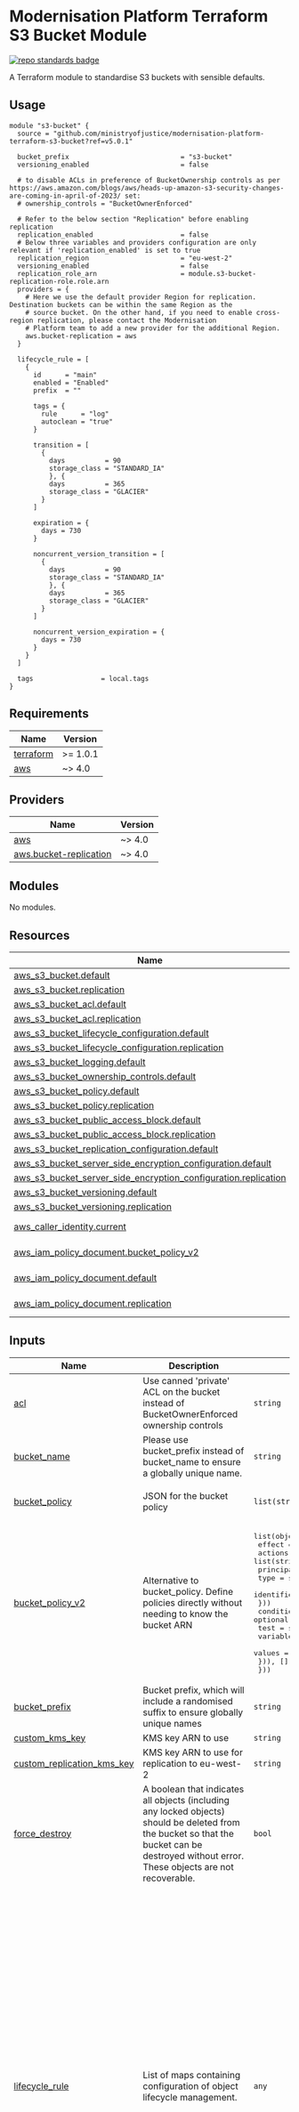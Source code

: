 # Modernisation Platform Terraform S3 Bucket Module

[![repo standards badge](https://img.shields.io/badge/dynamic/json?color=blue&style=for-the-badge&logo=github&label=MoJ%20Compliant&query=%24.result&url=https%3A%2F%2Foperations-engineering-reports.cloud-platform.service.justice.gov.uk%2Fapi%2Fv1%2Fcompliant_public_repositories%2Fmodernisation-platform-terraform-s3-bucket
)](https://operations-engineering-reports.cloud-platform.service.justice.gov.uk/public-github-repositories.html#modernisation-platform-terraform-s3-bucket
 "Link to report")

A Terraform module to standardise S3 buckets with sensible defaults.

## Usage

```
module "s3-bucket" {
  source = "github.com/ministryofjustice/modernisation-platform-terraform-s3-bucket?ref=v5.0.1"

  bucket_prefix                            = "s3-bucket"
  versioning_enabled                       = false

  # to disable ACLs in preference of BucketOwnership controls as per https://aws.amazon.com/blogs/aws/heads-up-amazon-s3-security-changes-are-coming-in-april-of-2023/ set:
  # ownership_controls = "BucketOwnerEnforced"

  # Refer to the below section "Replication" before enabling replication
  replication_enabled                      = false
  # Below three variables and providers configuration are only relevant if 'replication_enabled' is set to true
  replication_region                       = "eu-west-2"
  versioning_enabled                       = false
  replication_role_arn                     = module.s3-bucket-replication-role.role.arn
  providers = {
    # Here we use the default provider Region for replication. Destination buckets can be within the same Region as the
    # source bucket. On the other hand, if you need to enable cross-region replication, please contact the Modernisation
    # Platform team to add a new provider for the additional Region.
    aws.bucket-replication = aws
  }

  lifecycle_rule = [
    {
      id      = "main"
      enabled = "Enabled"
      prefix  = ""

      tags = {
        rule      = "log"
        autoclean = "true"
      }

      transition = [
        {
          days          = 90
          storage_class = "STANDARD_IA"
          }, {
          days          = 365
          storage_class = "GLACIER"
        }
      ]

      expiration = {
        days = 730
      }

      noncurrent_version_transition = [
        {
          days          = 90
          storage_class = "STANDARD_IA"
          }, {
          days          = 365
          storage_class = "GLACIER"
        }
      ]

      noncurrent_version_expiration = {
        days = 730
      }
    }
  ]

  tags                 = local.tags
}
```

<!-- BEGIN_TF_DOCS -->
## Requirements

| Name                                                                      | Version  |
| ------------------------------------------------------------------------- | -------- |
| <a name="requirement_terraform"></a> [terraform](#requirement\_terraform) | >= 1.0.1 |
| <a name="requirement_aws"></a> [aws](#requirement\_aws)                   | ~> 4.0   |

## Providers

| Name                                                                                                       | Version |
| ---------------------------------------------------------------------------------------------------------- | ------- |
| <a name="provider_aws"></a> [aws](#provider\_aws)                                                          | ~> 4.0  |
| <a name="provider_aws.bucket-replication"></a> [aws.bucket-replication](#provider\_aws.bucket-replication) | ~> 4.0  |

## Modules

No modules.

## Resources

| Name                                                                                                                                                                                         | Type        |
| -------------------------------------------------------------------------------------------------------------------------------------------------------------------------------------------- | ----------- |
| [aws_s3_bucket.default](https://registry.terraform.io/providers/hashicorp/aws/latest/docs/resources/s3_bucket)                                                                               | resource    |
| [aws_s3_bucket.replication](https://registry.terraform.io/providers/hashicorp/aws/latest/docs/resources/s3_bucket)                                                                           | resource    |
| [aws_s3_bucket_acl.default](https://registry.terraform.io/providers/hashicorp/aws/latest/docs/resources/s3_bucket_acl)                                                                       | resource    |
| [aws_s3_bucket_acl.replication](https://registry.terraform.io/providers/hashicorp/aws/latest/docs/resources/s3_bucket_acl)                                                                   | resource    |
| [aws_s3_bucket_lifecycle_configuration.default](https://registry.terraform.io/providers/hashicorp/aws/latest/docs/resources/s3_bucket_lifecycle_configuration)                               | resource    |
| [aws_s3_bucket_lifecycle_configuration.replication](https://registry.terraform.io/providers/hashicorp/aws/latest/docs/resources/s3_bucket_lifecycle_configuration)                           | resource    |
| [aws_s3_bucket_logging.default](https://registry.terraform.io/providers/hashicorp/aws/latest/docs/resources/s3_bucket_logging)                                                               | resource    |
| [aws_s3_bucket_ownership_controls.default](https://registry.terraform.io/providers/hashicorp/aws/latest/docs/resources/s3_bucket_ownership_controls)                                         | resource    |
| [aws_s3_bucket_policy.default](https://registry.terraform.io/providers/hashicorp/aws/latest/docs/resources/s3_bucket_policy)                                                                 | resource    |
| [aws_s3_bucket_policy.replication](https://registry.terraform.io/providers/hashicorp/aws/latest/docs/resources/s3_bucket_policy)                                                             | resource    |
| [aws_s3_bucket_public_access_block.default](https://registry.terraform.io/providers/hashicorp/aws/latest/docs/resources/s3_bucket_public_access_block)                                       | resource    |
| [aws_s3_bucket_public_access_block.replication](https://registry.terraform.io/providers/hashicorp/aws/latest/docs/resources/s3_bucket_public_access_block)                                   | resource    |
| [aws_s3_bucket_replication_configuration.default](https://registry.terraform.io/providers/hashicorp/aws/latest/docs/resources/s3_bucket_replication_configuration)                           | resource    |
| [aws_s3_bucket_server_side_encryption_configuration.default](https://registry.terraform.io/providers/hashicorp/aws/latest/docs/resources/s3_bucket_server_side_encryption_configuration)     | resource    |
| [aws_s3_bucket_server_side_encryption_configuration.replication](https://registry.terraform.io/providers/hashicorp/aws/latest/docs/resources/s3_bucket_server_side_encryption_configuration) | resource    |
| [aws_s3_bucket_versioning.default](https://registry.terraform.io/providers/hashicorp/aws/latest/docs/resources/s3_bucket_versioning)                                                         | resource    |
| [aws_s3_bucket_versioning.replication](https://registry.terraform.io/providers/hashicorp/aws/latest/docs/resources/s3_bucket_versioning)                                                     | resource    |
| [aws_caller_identity.current](https://registry.terraform.io/providers/hashicorp/aws/latest/docs/data-sources/caller_identity)                                                                | data source |
| [aws_iam_policy_document.bucket_policy_v2](https://registry.terraform.io/providers/hashicorp/aws/latest/docs/data-sources/iam_policy_document)                                               | data source |
| [aws_iam_policy_document.default](https://registry.terraform.io/providers/hashicorp/aws/latest/docs/data-sources/iam_policy_document)                                                        | data source |
| [aws_iam_policy_document.replication](https://registry.terraform.io/providers/hashicorp/aws/latest/docs/data-sources/iam_policy_document)                                                    | data source |

## Inputs

| Name                                                                                                                   | Description                                                                                                                                                                                                                                                      | Type                                                                                                                                                                                                                                                                                                                                                         | Default                                                                                                                                                                                                                                                                                                                                                                                                                                                                                                                                                                                                                                                                                                                                                           | Required |
| ---------------------------------------------------------------------------------------------------------------------- | ---------------------------------------------------------------------------------------------------------------------------------------------------------------------------------------------------------------------------------------------------------------- | ------------------------------------------------------------------------------------------------------------------------------------------------------------------------------------------------------------------------------------------------------------------------------------------------------------------------------------------------------------ | ----------------------------------------------------------------------------------------------------------------------------------------------------------------------------------------------------------------------------------------------------------------------------------------------------------------------------------------------------------------------------------------------------------------------------------------------------------------------------------------------------------------------------------------------------------------------------------------------------------------------------------------------------------------------------------------------------------------------------------------------------------------- | :------: |
| <a name="input_acl"></a> [acl](#input\_acl)                                                                            | Use canned 'private' ACL on the bucket instead of BucketOwnerEnforced ownership controls                                                                                                                                                                         | `string`                                                                                                                                                                                                                                                                                                                                                     | `"private"`                                                                                                                                                                                                                                                                                                                                                                                                                                                                                                                                                                                                                                                                                                                                                       |    no    |
| <a name="input_bucket_name"></a> [bucket\_name](#input\_bucket\_name)                                                  | Please use bucket\_prefix instead of bucket\_name to ensure a globally unique name.                                                                                                                                                                              | `string`                                                                                                                                                                                                                                                                                                                                                     | `null`                                                                                                                                                                                                                                                                                                                                                                                                                                                                                                                                                                                                                                                                                                                                                            |    no    |
| <a name="input_bucket_policy"></a> [bucket\_policy](#input\_bucket\_policy)                                            | JSON for the bucket policy                                                                                                                                                                                                                                       | `list(string)`                                                                                                                                                                                                                                                                                                                                               | <pre>[<br>  "{}"<br>]</pre>                                                                                                                                                                                                                                                                                                                                                                                                                                                                                                                                                                                                                                                                                                                                       |    no    |
| <a name="input_bucket_policy_v2"></a> [bucket\_policy\_v2](#input\_bucket\_policy\_v2)                                 | Alternative to bucket\_policy.  Define policies directly without needing to know the bucket ARN                                                                                                                                                                  | <pre>list(object({<br>    effect  = string<br>    actions = list(string)<br>    principals = optional(object({<br>      type        = string<br>      identifiers = list(string)<br>    }))<br>    conditions = optional(list(object({<br>      test     = string<br>      variable = string<br>      values   = list(string)<br>    })), [])<br>  }))</pre> | `[]`                                                                                                                                                                                                                                                                                                                                                                                                                                                                                                                                                                                                                                                                                                                                                              |    no    |
| <a name="input_bucket_prefix"></a> [bucket\_prefix](#input\_bucket\_prefix)                                            | Bucket prefix, which will include a randomised suffix to ensure globally unique names                                                                                                                                                                            | `string`                                                                                                                                                                                                                                                                                                                                                     | `null`                                                                                                                                                                                                                                                                                                                                                                                                                                                                                                                                                                                                                                                                                                                                                            |    no    |
| <a name="input_custom_kms_key"></a> [custom\_kms\_key](#input\_custom\_kms\_key)                                       | KMS key ARN to use                                                                                                                                                                                                                                               | `string`                                                                                                                                                                                                                                                                                                                                                     | `""`                                                                                                                                                                                                                                                                                                                                                                                                                                                                                                                                                                                                                                                                                                                                                              |    no    |
| <a name="input_custom_replication_kms_key"></a> [custom\_replication\_kms\_key](#input\_custom\_replication\_kms\_key) | KMS key ARN to use for replication to eu-west-2                                                                                                                                                                                                                  | `string`                                                                                                                                                                                                                                                                                                                                                     | `""`                                                                                                                                                                                                                                                                                                                                                                                                                                                                                                                                                                                                                                                                                                                                                              |    no    |
| <a name="input_force_destroy"></a> [force\_destroy](#input\_force\_destroy)                                            | A boolean that indicates all objects (including any locked objects) should be deleted from the bucket so that the bucket can be destroyed without error. These objects are not recoverable.                                                                      | `bool`                                                                                                                                                                                                                                                                                                                                                       | `false`                                                                                                                                                                                                                                                                                                                                                                                                                                                                                                                                                                                                                                                                                                                                                           |    no    |
| <a name="input_lifecycle_rule"></a> [lifecycle\_rule](#input\_lifecycle\_rule)                                         | List of maps containing configuration of object lifecycle management.                                                                                                                                                                                            | `any`                                                                                                                                                                                                                                                                                                                                                        | <pre>[<br>  {<br>    "enabled": "Enabled",<br>    "expiration": {<br>      "days": 730<br>    },<br>    "id": "main",<br>    "noncurrent_version_expiration": {<br>      "days": 730<br>    },<br>    "noncurrent_version_transition": [<br>      {<br>        "days": 90,<br>        "storage_class": "STANDARD_IA"<br>      },<br>      {<br>        "days": 365,<br>        "storage_class": "GLACIER"<br>      }<br>    ],<br>    "prefix": "",<br>    "tags": {<br>      "autoclean": "true",<br>      "rule": "log"<br>    },<br>    "transition": [<br>      {<br>        "days": 90,<br>        "storage_class": "STANDARD_IA"<br>      },<br>      {<br>        "days": 365,<br>        "storage_class": "GLACIER"<br>      }<br>    ]<br>  }<br>]</pre> |    no    |
| <a name="input_log_bucket"></a> [log\_bucket](#input\_log\_bucket)                                                     | Bucket for server access logging, if applicable                                                                                                                                                                                                                  | `string`                                                                                                                                                                                                                                                                                                                                                     | `""`                                                                                                                                                                                                                                                                                                                                                                                                                                                                                                                                                                                                                                                                                                                                                              |    no    |
| <a name="input_log_prefix"></a> [log\_prefix](#input\_log\_prefix)                                                     | Prefix to use for server access logging, if applicable                                                                                                                                                                                                           | `string`                                                                                                                                                                                                                                                                                                                                                     | `""`                                                                                                                                                                                                                                                                                                                                                                                                                                                                                                                                                                                                                                                                                                                                                              |    no    |
| <a name="input_ownership_controls"></a> [ownership\_controls](#input\_ownership\_controls)                             | Bucket Ownership Controls. For use WITH acl above.  Use 'BucketOwnerPreferred' to allow bucket ownership to be transferred to the account creating the bucket, or 'ObjectWriter' to allow bucket ownership to be transferred to the account creating the object. | `string`                                                                                                                                                                                                                                                                                                                                                     | `"ObjectWriter"`                                                                                                                                                                                                                                                                                                                                                                                                                                                                                                                                                                                                                                                                                                                                                  |    no    |
| <a name="input_replication_enabled"></a> [replication\_enabled](#input\_replication\_enabled)                          | Activate S3 bucket replication                                                                                                                                                                                                                                   | `bool`                                                                                                                                                                                                                                                                                                                                                       | `false`                                                                                                                                                                                                                                                                                                                                                                                                                                                                                                                                                                                                                                                                                                                                                           |    no    |
| <a name="input_replication_region"></a> [replication\_region](#input\_replication\_region)                             | Region to create S3 replication bucket                                                                                                                                                                                                                           | `string`                                                                                                                                                                                                                                                                                                                                                     | `"eu-west-2"`                                                                                                                                                                                                                                                                                                                                                                                                                                                                                                                                                                                                                                                                                                                                                     |    no    |
| <a name="input_replication_role_arn"></a> [replication\_role\_arn](#input\_replication\_role\_arn)                     | Role ARN to access S3 and replicate objects                                                                                                                                                                                                                      | `string`                                                                                                                                                                                                                                                                                                                                                     | `""`                                                                                                                                                                                                                                                                                                                                                                                                                                                                                                                                                                                                                                                                                                                                                              |    no    |
| <a name="input_sse_algorithm"></a> [sse\_algorithm](#input\_sse\_algorithm)                                            | The server-side encryption algorithm to use                                                                                                                                                                                                                      | `string`                                                                                                                                                                                                                                                                                                                                                     | `"aws:kms"`                                                                                                                                                                                                                                                                                                                                                                                                                                                                                                                                                                                                                                                                                                                                                       |    no    |
| <a name="input_tags"></a> [tags](#input\_tags)                                                                         | Tags to apply to resources, where applicable                                                                                                                                                                                                                     | `map(any)`                                                                                                                                                                                                                                                                                                                                                   | n/a                                                                                                                                                                                                                                                                                                                                                                                                                                                                                                                                                                                                                                                                                                                                                               |   yes    |
| <a name="input_versioning_enabled"></a> [versioning\_enabled](#input\_versioning\_enabled)                             | Activate S3 bucket versioning                                                                                                                                                                                                                                    | `bool`                                                                                                                                                                                                                                                                                                                                                       | `true`                                                                                                                                                                                                                                                                                                                                                                                                                                                                                                                                                                                                                                                                                                                                                            |    no    |

## Outputs

| Name                                                                                                                              | Description                                         |
| --------------------------------------------------------------------------------------------------------------------------------- | --------------------------------------------------- |
| <a name="output_bucket"></a> [bucket](#output\_bucket)                                                                            | Direct aws\_s3\_bucket resource with all attributes |
| <a name="output_bucket_server_side_encryption"></a> [bucket\_server\_side\_encryption](#output\_bucket\_server\_side\_encryption) | Bucket server-side encryption configuration         |
<!-- END_TF_DOCS -->

## Upgrading from versions below 6.0.0

Version 6.0.0 of this module uses the Hashicorp AWS Provider 4.0 as a minimum.
AWS Provider 4.0 introduces some significant changes to the `s3_bucket` resources as documented [here](https://registry.terraform.io/providers/hashicorp/aws/latest/docs/guides/version-4-upgrade).

We have worked to make the change as seamless to your code as possible, but you should expect to update your value for
`Status` from a boolean value of `true | false` to a string value of `Enabled | Disabled`.

## Bucket policies

Regardless of whether a custom bucket policy is set as part of this module, we will always include policy `statement` to require the use of SecureTransport (SSL) for every action on and every resource within the bucket.

## Replication

If replication is enabled then:

- 'custom_replication_kms_key' variable is required, this key must allow access for S3
- 'versioning_enabled' variable must be set to enabled
- 'replication_role_arn' variable must be set to relevant arn for iam role

There are two ways to create the IAM role for replication:

- use the [modernisation-platform-terraform-s3-bucket-replication-role](https://github.com/ministryofjustice/modernisation-platform-terraform-s3-bucket-replication-role) to configure a role based on bucket ARNs
- create one yourself, by following the [Setting up permissions for replication](https://docs.aws.amazon.com/AmazonS3/latest/dev/setting-repl-config-perm-overview.html) guide on AWS

## Outputs

See the [aws_s3_bucket](https://registry.terraform.io/providers/hashicorp/aws/latest/docs/resources/s3_bucket#attributes-reference) attributes reference. This module outputs the resource map, i.e. `aws_s3_bucket`, so you can access each attribute from Terraform directly under the `bucket` output, e.g. `module.s3-bucket.bucket.id` for the bucket ID.

## Looking for issues?

If you're looking to raise an issue with this module, please create a new issue in the [Modernisation Platform repository](https://github.com/ministryofjustice/modernisation-platform/issues).

## S3 bucket versioning notes

**S3 is not suitable to store application logs directly but is ok for archived logs**

- S3 is a bad idea for log files, since you cannot append to an object in S3. For every line in the log you'd have to download the file, append it and upload again, or make a new S3 object for every line in the log, which is highly inefficient. User data that doesn't change too often (like only a couple times a day or less) makes sense in S3. Something that changes all the time might make more sense in a database (stored on EBS).
- If you want to send logs directly to S3, you generate log files locally and save them to S3 periodically. For instance rotate your log files every minute and then send the old ones to S3.

**Every version is charged as an individual object**

- Normal Amazon S3 rates apply for every version of an object stored and transferred. Each version of an object is the entire object; it is not just a diff from the previous version. Thus, if you have three versions of an object stored, you are charged for three objects.

**Versioning allows recovering files that are accidentally deleted**

- With versioning you can recover more easily from both unintended user actions and application failures. Versioning-enabled buckets can help you recover objects from accidental deletion or overwrite. For example, if you delete an object, Amazon S3 inserts a delete marker instead of removing the object permanently. If you overwrite an object, it results in a new object version in the bucket. After you version-enable a bucket, it can never return to an unversioned state. But you can suspend versioning on that bucket.

**Versioning requires separate lifecycle management configuration**

- If you have versioning enabled, then in addition to the lifecycle policy for the current version you will need to configure a lifecycle policy for noncurrent versions. Otherwise, older versions will never be moved to cheaper storage and will never be expired/deleted.

**References**

1. [Using versioning in S3 buckets](https://docs.aws.amazon.com/AmazonS3/latest/userguide/Versioning.html)
2. https://serverfault.com/questions/116011/aws-where-should-we-store-images-css-and-log-files-of-the-application
3. https://www.quora.com/What-is-the-best-way-to-send-application-logs-directly-to-S3
4. [How S3 Versioning works](https://docs.aws.amazon.com/AmazonS3/latest/userguide/versioning-workflows.html)
